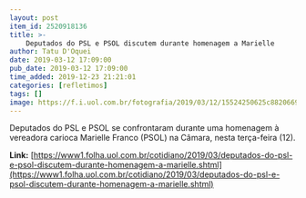 ```yaml
---
layout: post
item_id: 2520918136
title: >-
    Deputados do PSL e PSOL discutem durante homenagem a Marielle
author: Tatu D'Oquei
date: 2019-03-12 17:09:00
pub_date: 2019-03-12 17:09:00
time_added: 2019-12-23 21:21:01
categories: [refletimos]
tags: []
image: https://f.i.uol.com.br/fotografia/2019/03/12/15524250625c88206691e1b_1552425062_3x2_md.jpg
---
```


Deputados do PSL e PSOL se confrontaram durante uma homenagem à vereadora carioca Marielle Franco (PSOL) na Câmara, nesta terça-feira (12).

**Link:** [https://www1.folha.uol.com.br/cotidiano/2019/03/deputados-do-psl-e-psol-discutem-durante-homenagem-a-marielle.shtml](https://www1.folha.uol.com.br/cotidiano/2019/03/deputados-do-psl-e-psol-discutem-durante-homenagem-a-marielle.shtml)

